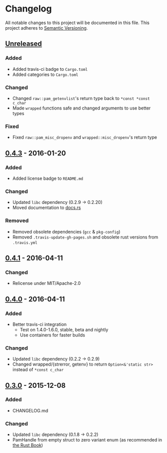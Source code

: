 # Changelog
All notable changes to this project will be documented in this file.
This project adheres to [Semantic Versioning](http://semver.org/).

<!--
### Added - for new features.
### Changed - for changes in existing functionality.
### Deprecated - for once-stable features removed in upcoming releases.
### Removed - for deprecated features removed in this release.
### Fixed - for any bug fixes.
### Security - to invite users to upgrade in case of vulnerabilities.
-->

## [Unreleased]
### Added
- Added travis-ci badge to `Cargo.toml`
- Added categories to `Cargo.toml`

### Changed
- Changed `raw::pam_getenvlist`'s return type back to `*const *const c_char`
- Made `wrapped` functions safe and changed arguments to use better types

### Fixed
- Fixed `raw::pam_misc_dropenv` and `wrapped::misc_dropenv`'s return type

## [0.4.3] - 2016-01-20
### Added
- Added license badge to `README.md`

### Changed
- Updated `libc` dependency (0.2.9 -> 0.2.20)
- Moved documentation to [docs.rs](https://docs.rs/pam-sys/)

### Removed
- Removed obsolete dependencies (`gcc` & `pkg-config`)
- Removed `.travis-update-gh-pages.sh` and obsolete rust versions from `.travis.yml`

## [0.4.1] - 2016-04-11
### Changed
- Relicense under MIT/Apache-2.0

## [0.4.0] - 2016-04-11
### Added
- Better travis-ci integration
    - Test on 1.4.0-1.6.0, stable, beta and nightly
    - Use containers for faster builds

### Changed
- Updated `libc` dependency (0.2.2 -> 0.2.9)
- Changed wrapped/{strerror, getenv} to return `Option<&'static str>` instead of `*const c_char`

## [0.3.0] - 2015-12-08
### Added
- CHANGELOG.md

### Changed
- Updated `libc` dependency (0.1.8 -> 0.2.2)
- PamHandle from empty struct to zero variant enum (as recommended in [the Rust Book](https://doc.rust-lang.org/nightly/book/ffi.html#representing-opaque-structs))


[Unreleased]: https://github.com/1wilkens/pam-sys/compare/v0.4.3...HEAD
[0.4.3]: https://github.com/1wilkens/pam-sys/compare/v0.4.1...v0.4.3
[0.4.1]: https://github.com/1wilkens/pam-sys/compare/v0.4.0...v0.4.1
[0.4.0]: https://github.com/1wilkens/pam-sys/compare/v0.3.0...v0.4.0
[0.3.0]: https://github.com/1wilkens/pam-sys/compare/f051f14b76ad1e06be1832604e0ca570743460ac...v0.3.0

